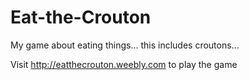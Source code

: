 # Eat-the-Crouton
My game about eating things... this includes croutons...

Visit http://eatthecrouton.weebly.com to play the game
